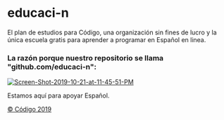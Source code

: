 # educaci-n
El plan de estudios para Código, una organización sin fines de lucro y la única escuela gratis para aprender a programar en Español en linea.


### La razón porque nuestro repositorio se llama "github.com/educaci-n":

<a href="https://ibb.co/QQPYyFw"><img src="https://i.ibb.co/h9B23Rz/Screen-Shot-2019-10-21-at-11-45-51-PM.png" alt="Screen-Shot-2019-10-21-at-11-45-51-PM" border="0" /></a>

Estamos aquí para apoyar Español.


[&copy; Código 2019](https://codigo.la/)
